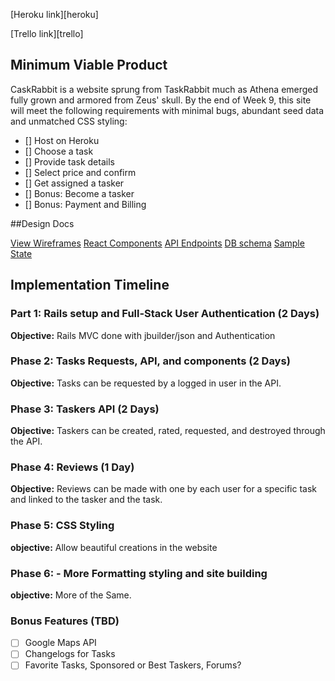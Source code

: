 [Heroku link][heroku]

[Trello link][trello]

## Minimum Viable Product
CaskRabbit is a website sprung from TaskRabbit much as Athena emerged fully grown and armored from
Zeus' skull. By the end of Week 9, this site will meet the following requirements with minimal bugs, abundant seed data and unmatched CSS styling:

- [] Host on Heroku
- [] Choose a task 
- [] Provide task details
- [] Select price and confirm 
- [] Get assigned a tasker 
- [] Bonus: Become a tasker 
- [] Bonus: Payment and Billing 


##Design Docs

[View Wireframes](wireframes)
[React Components][components]
[API Endpoints][api-endpoints]
[DB schema][schema]
[Sample State][sample-state]

[Wireframes]: docs/wireframes
[Components]: component-hierarchy.md
[sample-state]: sample-state.md
[api-endpoints]: api-endpoints.md
[schema]: schema.md


## Implementation Timeline

### Part 1: Rails setup and Full-Stack User Authentication (2 Days)

**Objective:** Rails MVC done with jbuilder/json and Authentication

### Phase 2: Tasks Requests, API, and components (2 Days)

**Objective:** Tasks can be requested by a logged in user in the API.

### Phase 3: Taskers API (2 Days)

**Objective:** Taskers can be created, rated, requested, and destroyed through the API.

### Phase 4: Reviews (1 Day)

**Objective:** Reviews can be made with one by each user for a specific task and linked to
the tasker and the task.

### Phase 5: CSS Styling

**objective:** Allow beautiful creations in the website

### Phase 6: - More Formatting styling and site building

**objective:** More of the Same.

### Bonus Features (TBD)
- [ ] Google Maps API
- [ ] Changelogs for Tasks
- [ ] Favorite Tasks, Sponsored or Best Taskers, Forums?
